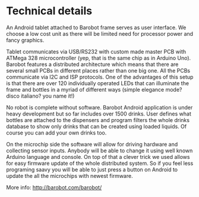 # Technical details #


An Android tablet attached to Barobot frame serves as user interface. We choose a low cost unit as there will be limited need for processor power and fancy graphics.

Tablet communicates via USB/RS232 with custom made master PCB with ATMega 328 microcontroller (yep, that is the same chip as in Arduino Uno). Barobot features a distributed architecture which means that there are several small PCBs in different places rather than one big one. All the PCBs communicate via I2C and ISP protocols. One of the advantages of this setup is that there are over 120 individually operated LEDs that can illuminate the frame and bottles in a myriad of different ways (simple elegance mode? disco italiano? you name it!)

No robot is complete without software. Barobot Android application is under heavy development but so far includes over 1500 drinks. User defines what bottles are attached to the dispensers and program filters the whole drinks database to show only drinks that can be created using loaded liquids. Of course you can add your own drinks too.


On the microchip side the software will allow for driving hardware and collecting sensor inputs. Anybody will be able to change it using well known Arduino language and console. On top of that a clever trick we used allows for easy firmware update of the whole distributed system. So if you feel less programing saavy you will be able to just press a button on Android to update the all the microchips with newest firmware.



More info:
http://barobot.com/barobot/